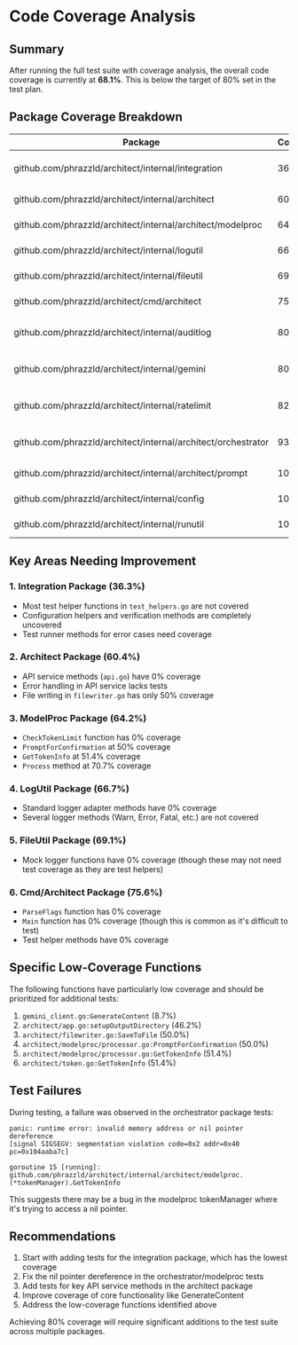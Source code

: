 # Code Coverage Analysis

## Summary

After running the full test suite with coverage analysis, the overall code coverage is currently at **68.1%**. This is below the target of 80% set in the test plan.

## Package Coverage Breakdown

| Package | Coverage | Status |
|---------|----------|--------|
| github.com/phrazzld/architect/internal/integration | 36.3% | ❌ Well below target |
| github.com/phrazzld/architect/internal/architect | 60.4% | ❌ Below target |
| github.com/phrazzld/architect/internal/architect/modelproc | 64.2% | ❌ Below target |
| github.com/phrazzld/architect/internal/logutil | 66.7% | ❌ Below target |
| github.com/phrazzld/architect/internal/fileutil | 69.1% | ❌ Below target |
| github.com/phrazzld/architect/cmd/architect | 75.6% | ❌ Below target |
| github.com/phrazzld/architect/internal/auditlog | 80.6% | ✅ Meets target |
| github.com/phrazzld/architect/internal/gemini | 80.3% | ✅ Meets target |
| github.com/phrazzld/architect/internal/ratelimit | 82.4% | ✅ Meets target |
| github.com/phrazzld/architect/internal/architect/orchestrator | 93.5% | ✅ Exceeds target |
| github.com/phrazzld/architect/internal/architect/prompt | 100.0% | ✅ Fully covered |
| github.com/phrazzld/architect/internal/config | 100.0% | ✅ Fully covered |
| github.com/phrazzld/architect/internal/runutil | 100.0% | ✅ Fully covered |

## Key Areas Needing Improvement

### 1. Integration Package (36.3%)
- Most test helper functions in `test_helpers.go` are not covered
- Configuration helpers and verification methods are completely uncovered
- Test runner methods for error cases need coverage

### 2. Architect Package (60.4%)
- API service methods (`api.go`) have 0% coverage
- Error handling in API service lacks tests
- File writing in `filewriter.go` has only 50% coverage

### 3. ModelProc Package (64.2%)
- `CheckTokenLimit` function has 0% coverage
- `PromptForConfirmation` at 50% coverage
- `GetTokenInfo` at 51.4% coverage
- `Process` method at 70.7% coverage

### 4. LogUtil Package (66.7%)
- Standard logger adapter methods have 0% coverage
- Several logger methods (Warn, Error, Fatal, etc.) are not covered

### 5. FileUtil Package (69.1%)
- Mock logger functions have 0% coverage (though these may not need test coverage as they are test helpers)

### 6. Cmd/Architect Package (75.6%)
- `ParseFlags` function has 0% coverage
- `Main` function has 0% coverage (though this is common as it's difficult to test)
- Test helper methods have 0% coverage

## Specific Low-Coverage Functions

The following functions have particularly low coverage and should be prioritized for additional tests:

1. `gemini_client.go:GenerateContent` (8.7%)
2. `architect/app.go:setupOutputDirectory` (46.2%)
3. `architect/filewriter.go:SaveToFile` (50.0%)
4. `architect/modelproc/processor.go:PromptForConfirmation` (50.0%)
5. `architect/modelproc/processor.go:GetTokenInfo` (51.4%)
6. `architect/token.go:GetTokenInfo` (51.4%)

## Test Failures

During testing, a failure was observed in the orchestrator package tests:

```
panic: runtime error: invalid memory address or nil pointer dereference
[signal SIGSEGV: segmentation violation code=0x2 addr=0x40 pc=0x104aaba7c]

goroutine 15 [running]:
github.com/phrazzld/architect/internal/architect/modelproc.(*tokenManager).GetTokenInfo
```

This suggests there may be a bug in the modelproc tokenManager where it's trying to access a nil pointer.

## Recommendations

1. Start with adding tests for the integration package, which has the lowest coverage
2. Fix the nil pointer dereference in the orchestrator/modelproc tests
3. Add tests for key API service methods in the architect package
4. Improve coverage of core functionality like GenerateContent
5. Address the low-coverage functions identified above

Achieving 80% coverage will require significant additions to the test suite across multiple packages.

